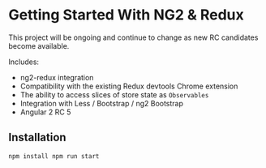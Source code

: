 # Getting Started With NG2 & Redux

This project will be ongoing and continue to change as new RC candidates become available.

Includes:
* ng2-redux integration
* Compatibility with the existing Redux devtools Chrome extension
* The ability to access slices of store state as `Observables`
* Integration with Less / Bootstrap / ng2 Bootstrap
* Angular 2 RC 5


## Installation

```sh
npm install npm run start
```
